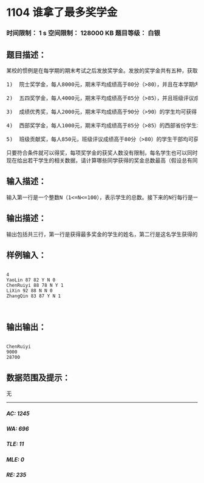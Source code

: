 # 1104 谁拿了最多奖学金   
### 时间限制： 1 s     空间限制： 128000 KB     题目等级： 白银  
## 题目描述：  

<pre>
某校的惯例是在每学期的期末考试之后发放奖学金。发放的奖学金共有五种，获取的条件各自不同：  
  
1)  院士奖学金，每人8000元，期末平均成绩高于80分（>80），并且在本学期内发表1篇或1篇以上论文的学生均可获得；  
  
2)  五四奖学金，每人4000元，期末平均成绩高于85分（>85），并且班级评议成绩高于80分（>80）的学生均可获得；  
  
3)  成绩优秀奖，每人2000元，期末平均成绩高于90分（>90）的学生均可获得；  
  
4)  西部奖学金，每人1000元，期末平均成绩高于85分（>85）的西部省份学生均可获得；  
  
5)  班级贡献奖，每人850元，班级评议成绩高于80分（>80）的学生干部均可获得；  
  
只要符合条件就可以得奖，每项奖学金的获奖人数没有限制，每名学生也可以同时获得多项奖学金。例如姚林的期末平均成绩是87分，班级评议成绩82分，同时他还是一位学生干部，那么他可以同时获得五四奖学金和班级贡献奖，奖金总数是4850元。  
现在给出若干学生的相关数据，请计算哪些同学获得的奖金总数最高（假设总有同学能满足获得奖学金的条件）。
</pre>
  
  
## 输入描述：  

<pre>
输入第一行是一个整数N（1<=N<=100），表示学生的总数。接下来的N行每行是一位学生的数据，从左向右依次是姓名，期末平均成绩，班级评议成绩，是否是学生干部，是否是西部省份学生，以及发表的论文数。姓名是由大小写英文字母组成的长度不超过20的字符串（不含空格）；期末平均成绩和班级评议成绩都是0到100之间的整数（包括0和100）；是否是学生干部和是否是西部省份学生分别用一个字符表示，Y表示是，N表示不是；发表的论文数是0到10的整数（包括0和10）。每两个相邻数据项之间用一个空格分隔。
</pre>
  
  
## 输出描述：  

<pre>
输出包括共三行，第一行是获得最多奖金的学生的姓名，第二行是这名学生获得的奖金总数。如果有两位或两位以上的学生获得的奖金最多，输出他们之中在输入文件中出现最早的学生的姓名。第三行是这N个学生获得的奖学金的总数。
</pre>
  
  
## 样例输入：  

<pre><code>
4  
YaoLin 87 82 Y N 0  
ChenRuiyi 88 78 N Y 1  
LiXin 92 88 N N 0  
ZhangQin 83 87 Y N 1  
  

</code></pre>
  
  
## 输出输出：  

<pre><code>
ChenRuiyi  
9000  
28700
</code></pre>
  
  
## 数据范围及提示：  

<pre>
无
</pre>
  
  
***  

##### AC: 1245  
##### WA: 696  
##### TLE: 11  
##### MLE: 0  
##### RE: 235  
